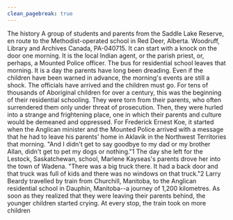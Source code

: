 ```yaml
---
clean_pagebreak: true
---
```


The history
A group of students and parents from the Saddle Lake Reserve, en route to the Methodist-operated school in Red Deer, Alberta. Woodruff, Library and Archives Canada, PA-040715.
It can start with a knock on the door one morning. It is the local Indian agent, or the parish priest, or, perhaps, a Mounted Police officer. The bus for residential school leaves that morning. It is a day the parents have long been dreading. Even if the children have been warned in advance, the morning's events are still a shock. The officials have arrived and the children must go.
For tens of thousands of Aboriginal children for over a century, this was the beginning of their residential schooling. They were torn from their parents, who often surrendered them only under threat of prosecution. Then, they were hurled into a strange and frightening place, one in which their parents and culture would be demeaned and oppressed.
For Frederick Ernest Koe, it started when the Anglican minister and the Mounted Police arrived with a message that he had to leave his parents' home in Aklavik in the Northwest Territories that morning. "And I didn't get to say goodbye to my dad or my brother Allan, didn't get to pet my dogs or nothing."1
The day she left for the Lestock, Saskatchewan, school, Marlene Kayseas's parents drove her into the town of Wadena. "There was a big truck there. It had a back door and that truck was full of kids and there was no windows on that truck."2 Larry Beardy travelled by train from Churchill, Manitoba, to the Anglican residential school in Dauphin, Manitoba--a journey of 1,200 kilometres. As soon as they realized that they were leaving their parents behind, the younger children started crying. At every stop, the train took on more children
